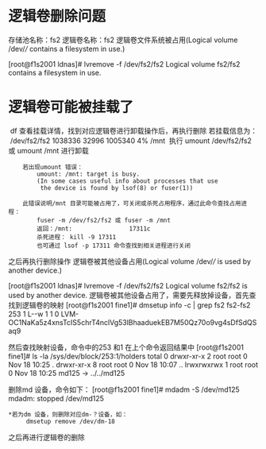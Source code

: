 # 逻辑卷删除问题

存储池名称：fs2
逻辑卷名称：fs2
逻辑卷文件系统被占用(Logical volume /dev/*/* contains a filesystem in use.)

[root@f1s2001 ldnas]# lvremove -f /dev/fs2/fs2
Logical volume fs2/fs2 contains a filesystem in use.

# 逻辑卷可能被挂载了

​        df 查看挂载详情，找到对应逻辑卷进行卸载操作后，再执行删除
​        若挂载信息为：
​            /dev/fs2/fs2   1038336    32996   1005340   4% /mnt
​        执行 umount /dev/fs2/fs2 或 umount /mnt 进行卸载

        若出现umount 错误：
            umount: /mnt: target is busy.
            (In some cases useful info about processes that use
             the device is found by lsof(8) or fuser(1))
    
        此错误说明/mnt 目录可能被占用了，可关闭或杀死占用程序，通过此命令查找占用进程：
            fuser -m /dev/fs2/fs2 或 fuser -m /mnt
            返回：/mnt:                17311c
            杀死进程： kill -9 17311
            也可通过 lsof -p 17311 命令查找到相关进程进行关闭

  之后再执行删除操作
逻辑卷被其他设备占用(Logical volume /dev/*/* is used by another device.)

[root@f1s2001 ldnas]# lvremove -f /dev/fs2/fs2
Logical volume fs2/fs2 is used by another device.
逻辑卷被其他设备占用了，需要先释放掉设备，首先查找到逻辑卷的映射
    [root@f1s2001 fine1]# dmsetup info -c | grep fs2
    fs2-fs2          253   1 L--w    1    1      0 LVM-OC1NaKa5z4xnsTcIS5chrT4nclVg53lBhaaduekEB7M50Qz70o9vg4sDfSdQSaq9

然后查找映射设备，命令中的253 和1 在上个命令返回结果中
    [root@f1s2001 fine1]# ls -la /sys/dev/block/253\:1/holders
    total 0
    drwxr-xr-x 2 root root 0 Nov 18 10:25 .
    drwxr-xr-x 8 root root 0 Nov 18 10:07 ..
    lrwxrwxrwx 1 root root 0 Nov 18 10:25 md125 -> ../../md125

删除md 设备，命令如下：
    [root@f1s2001 fine1]# mdadm -S /dev/md125
    mdadm: stopped /dev/md125

    *若为dm 设备，则删除对应dm-？设备，如：
         dmsetup remove /dev/dm-18

之后再进行逻辑卷的删除


